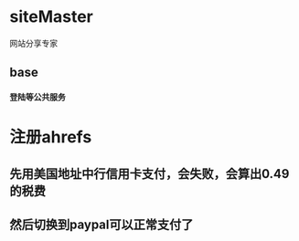 # siteMaster
网站分享专家

## base 
#### 登陆等公共服务

# 注册ahrefs
## 先用美国地址中行信用卡支付，会失败，会算出0.49的税费
## 然后切换到paypal可以正常支付了
